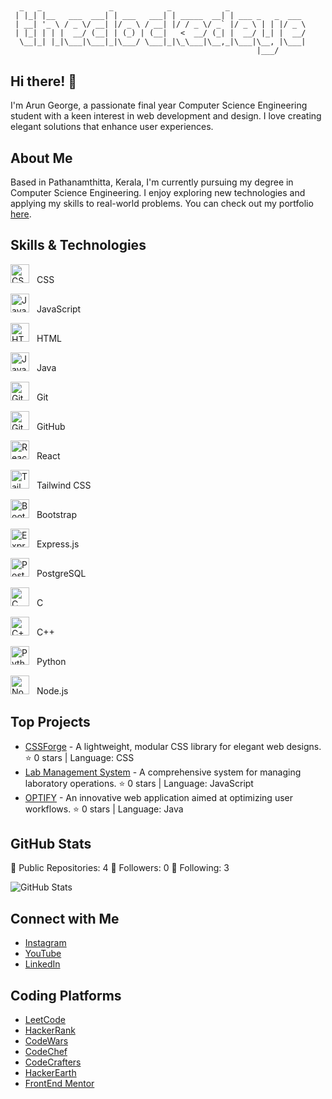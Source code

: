 ## 

```
  _   _               _            _            _                 
 | |_| |__   ___  ___| | ___   ___| | _____  __| | ___ _   _  ___ 
 | __| '_ \ / _ \/ __| |/ _ \ / __| |/ / _ \/ _` |/ _ \ | | |/ _ \
 | |_| | | |  __/ (__| | (_) | (__|   <  __/ (_| |  __/ |_| |  __/
  \__|_| |_|\___|\___|_|\___/ \___|_|\_\___|\__,_|\___|\__, |\___|
                                                       |___/      
```

## Hi there! 👋

I'm Arun George, a passionate final year Computer Science Engineering student with a keen interest in web development and design. I love creating elegant solutions that enhance user experiences.

## About Me

Based in Pathanamthitta, Kerala, I'm currently pursuing my degree in Computer Science Engineering. I enjoy exploring new technologies and applying my skills to real-world problems. You can check out my portfolio [here](https://myportfolio-b8e1b.web.app).

## Skills & Technologies

<p align="left">
  <img src="https://img.icons8.com/color/50/000000/css3.png" alt="CSS" width="30px">
  <span style="font-size: 14px; margin-left: 8px;">CSS</span>
</p>

<p align="left">
  <img src="https://img.icons8.com/color/50/000000/javascript.png" alt="JavaScript" width="30px">
  <span style="font-size: 14px; margin-left: 8px;">JavaScript</span>
</p>

<p align="left">
  <img src="https://img.icons8.com/color/50/000000/html-5.png" alt="HTML" width="30px">
  <span style="font-size: 14px; margin-left: 8px;">HTML</span>
</p>

<p align="left">
  <img src="https://img.icons8.com/color/50/000000/java.png" alt="Java" width="30px">
  <span style="font-size: 14px; margin-left: 8px;">Java</span>
</p>

<p align="left">
  <img src="https://img.icons8.com/color/50/000000/git.png" alt="Git" width="30px">
  <span style="font-size: 14px; margin-left: 8px;">Git</span>
</p>

<p align="left">
  <img src="https://img.icons8.com/color/50/000000/github.png" alt="GitHub" width="30px">
  <span style="font-size: 14px; margin-left: 8px;">GitHub</span>
</p>

<p align="left">
  <img src="https://img.icons8.com/color/50/000000/react-native.png" alt="React" width="30px">
  <span style="font-size: 14px; margin-left: 8px;">React</span>
</p>

<p align="left">
  <img src="https://img.icons8.com/color/50/000000/tailwindcss.png" alt="Tailwind CSS" width="30px">
  <span style="font-size: 14px; margin-left: 8px;">Tailwind CSS</span>
</p>

<p align="left">
  <img src="https://img.icons8.com/color/50/000000/bootstrap.png" alt="Bootstrap" width="30px">
  <span style="font-size: 14px; margin-left: 8px;">Bootstrap</span>
</p>

<p align="left">
  <img src="https://img.icons8.com/color/50/000000/express-js.png" alt="Express.js" width="30px">
  <span style="font-size: 14px; margin-left: 8px;">Express.js</span>
</p>

<p align="left">
  <img src="https://img.icons8.com/color/50/000000/postgresql.png" alt="PostgreSQL" width="30px">
  <span style="font-size: 14px; margin-left: 8px;">PostgreSQL</span>
</p>

<p align="left">
  <img src="https://img.icons8.com/color/50/000000/c.png" alt="C" width="30px">
  <span style="font-size: 14px; margin-left: 8px;">C</span>
</p>

<p align="left">
  <img src="https://img.icons8.com/color/50/000000/c-plus-plus-logo.png" alt="C++" width="30px">
  <span style="font-size: 14px; margin-left: 8px;">C++</span>
</p>

<p align="left">
  <img src="https://img.icons8.com/color/50/000000/python.png" alt="Python" width="30px">
  <span style="font-size: 14px; margin-left: 8px;">Python</span>
</p>

<p align="left">
  <img src="https://img.icons8.com/color/50/000000/nodejs.png" alt="Node.js" width="30px">
  <span style="font-size: 14px; margin-left: 8px;">Node.js</span>
</p>


## Top Projects

- [CSSForge](https://github.com/theclockedeye/CSSForge) - A lightweight, modular CSS library for elegant web designs. ⭐️ 0 stars | Language: CSS
- [Lab Management System](https://github.com/theclockedeye/Lab-Management-System) - A comprehensive system for managing laboratory operations. ⭐️ 0 stars | Language: JavaScript
- [OPTIFY](https://github.com/theclockedeye/OPTIFY) - An innovative web application aimed at optimizing user workflows. ⭐️ 0 stars | Language: Java

## GitHub Stats

🌟 Public Repositories: 4
👥 Followers: 0
👤 Following: 3

![GitHub Stats](https://github-readme-stats.vercel.app/api?username=theclockedeye&show_icons=true&hide_title=true&count_private=true&theme=radical)

## Connect with Me

- [Instagram](https://www.instagram.com/__arun.george?igsh=aDI2ZjkxYjczaHB0)
- [YouTube](https://www.youtube.com/@clocked-eye)
- [LinkedIn](www.linkedin.com/in/arungeorge034)

## Coding Platforms

- [LeetCode](https://leetcode.com/u/arungeorge034/)
- [HackerRank](https://www.hackerrank.com/profile/arungeorge034)
- [CodeWars](https://www.codewars.com/users/arungeorge)
- [CodeChef](https://www.codechef.com/users/arungeorge034)
- [CodeCrafters](https://app.codecrafters.io/users/theclockedeye)
- [HackerEarth](https://www.hackerearth.com/@arungeorge034/)
- [FrontEnd Mentor](https://www.frontendmentor.io/profile/theclockedeye)
